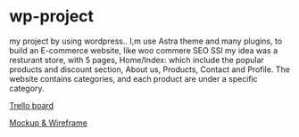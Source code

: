 # wp-project

my project by using wordpress..
I,m use Astra theme and many plugins,  to build an E-commerce website, like woo commere  SEO SSl 
my idea was a resturant store,  with 5 pages, Home/Index: which include the popular products and discount section, About us, Products, Contact and Profile. The website contains categories, and each product are under a specific category.


[Trello board](https://trello.com/b/5SDPHFTM/wp-project)

[Mockup & Wireframe](https://drive.google.com/drive/folders/1PgDHD7f3tLCbZZRDMplyJeSJX0Er3mk0?usp=sharing)



